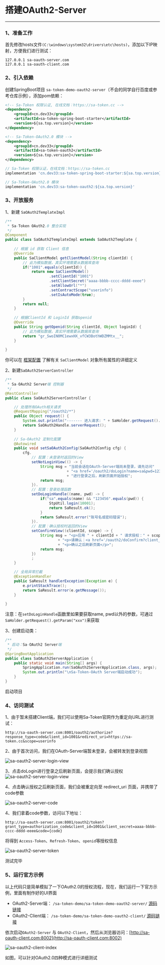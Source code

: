 # 搭建OAuth2-Server

--- 

### 1、准备工作 
首先修改hosts文件`(C:\windows\system32\drivers\etc\hosts)`，添加以下IP映射，方便我们进行测试：
``` url
127.0.0.1 sa-oauth-server.com
127.0.0.1 sa-oauth-client.com
```


### 2、引入依赖 
创建SpringBoot项目 `sa-token-demo-oauth2-server`（不会的同学自行百度或参考仓库示例），添加pom依赖：

<!---------------------------- tabs:start ---------------------------->
<!-------- tab:Maven 方式 -------->
``` xml
<!-- Sa-Token 权限认证, 在线文档：https://sa-token.cc -->
<dependency>
	<groupId>cn.dev33</groupId>
	<artifactId>sa-token-spring-boot-starter</artifactId>
	<version>${sa.top.version}</version>
</dependency>

<!-- Sa-Token-OAuth2.0 模块 -->
<dependency>
	<groupId>cn.dev33</groupId>
	<artifactId>sa-token-oauth2</artifactId>
	<version>${sa.top.version}</version>
</dependency>
```
<!-------- tab:Gradle 方式 -------->
``` gradle
// Sa-Token 权限认证，在线文档：https://sa-token.cc
implementation 'cn.dev33:sa-token-spring-boot-starter:${sa.top.version}'

// Sa-Token-OAuth2.0 模块
implementation 'cn.dev33:sa-token-oauth2:${sa.top.version}'
```
<!---------------------------- tabs:end ---------------------------->



### 3、开放服务 
1、新建 `SaOAuth2TemplateImpl` 
``` java
/**
 * Sa-Token OAuth2.0 整合实现 
 */
@Component
public class SaOAuth2TemplateImpl extends SaOAuth2Template {
	
	// 根据 id 获取 Client 信息 
	@Override
	public SaClientModel getClientModel(String clientId) {
		// 此为模拟数据，真实环境需要从数据库查询 
		if("1001".equals(clientId)) {
			return new SaClientModel()
					.setClientId("1001")
					.setClientSecret("aaaa-bbbb-cccc-dddd-eeee")
					.setAllowUrl("*")
					.setContractScope("userinfo")
					.setIsAutoMode(true);
		}
		return null;
	}
	
	// 根据ClientId 和 LoginId 获取openid 
	@Override
	public String getOpenid(String clientId, Object loginId) {
		// 此为模拟数据，真实环境需要从数据库查询 
		return "gr_SwoIN0MC1ewxHX_vfCW3BothWDZMMtx__";
	}
	
}
```

你可以在 [框架配置](/use/config?id=SaClientModel属性定义) 了解有关 `SaClientModel` 对象所有属性的详细定义


2、新建`SaOAuth2ServerController`
``` java
/**
 * Sa-OAuth2 Server端 控制器 
 */
@RestController
public class SaOAuth2ServerController {

	// 处理所有OAuth相关请求 
	@RequestMapping("/oauth2/*")
	public Object request() {
		System.out.println("------- 进入请求: " + SaHolder.getRequest().getUrl());
		return SaOAuth2Handle.serverRequest();
	}
	
	// Sa-OAuth2 定制化配置 
	@Autowired
	public void setSaOAuth2Config(SaOAuth2Config cfg) {
		cfg.
			// 配置：未登录时返回的View 
			setNotLoginView(() -> {
				String msg = "当前会话在OAuth-Server端尚未登录，请先访问"
	                        + "<a href='/oauth2/doLogin?name=sa&pwd=123456' target='_blank'> doLogin登录 </a>"
	                        + "进行登录之后，刷新页面开始授权";
	            return msg;
			}).
			// 配置：登录处理函数 
			setDoLoginHandle((name, pwd) -> {
				if("sa".equals(name) && "123456".equals(pwd)) {
					StpUtil.login(10001);
					return SaResult.ok();
				}
				return SaResult.error("账号名或密码错误");
			}).
			// 配置：确认授权时返回的View 
			setConfirmView((clientId, scope) -> {
				String msg = "<p>应用 " + clientId + " 请求授权：" + scope + "</p>"
                        + "<p>请确认：<a href='/oauth2/doConfirm?client_id=" + clientId + "&scope=" + scope + "' target='_blank'> 确认授权 </a></p>"
                        + "<p>确认之后刷新页面</p>";
				return msg;
			})
			;
	}

	// 全局异常拦截  
	@ExceptionHandler
	public SaResult handlerException(Exception e) {
		e.printStackTrace(); 
		return SaResult.error(e.getMessage());
	}
	
}
```
注意：在`setDoLoginHandle`函数里如果要获取name, pwd以外的参数，可通过`SaHolder.getRequest().getParam("xxx")`来获取 

3、创建启动类：
``` java
/**
 * 启动：Sa-OAuth2 Server端 
 */
@SpringBootApplication 
public class SaOAuth2ServerApplication {
	public static void main(String[] args) {
		SpringApplication.run(SaOAuth2ServerApplication.class, args);
		System.out.println("\nSa-Token-OAuth Server端启动成功");
	}
}
```
启动项目


### 4、访问测试 

1、由于暂未搭建Client端，我们可以使用Sa-Token官网作为重定向URL进行测试：
``` url
http://sa-oauth-server.com:8001/oauth2/authorize?response_type=code&client_id=1001&redirect_uri=https://sa-token.cc&scope=userinfo
```

2、由于首次访问，我们在OAuth-Server端暂未登录，会被转发到登录视图 

![sa-oauth2-server-login-view](https://oss.dev33.cn/sa-token/doc/oauth2/sa-oauth2-server-login-view.png 's-w-sh')

3、点击doLogin进行登录之后刷新页面，会提示我们确认授权
![sa-oauth2-server-login-view](https://oss.dev33.cn/sa-token/doc/oauth2/sa-oauth2-server-scope.png 's-w-sh')

4、点击确认授权之后刷新页面，我们会被重定向至 redirect_uri 页面，并携带了code参数 

![sa-oauth2-server-code](https://oss.dev33.cn/sa-token/doc/oauth2/sa-oauth2-server-code.png 's-w-sh')

4、我们拿着code参数，访问以下地址：
``` url
http://sa-oauth-server.com:8001/oauth2/token?grant_type=authorization_code&client_id=1001&client_secret=aaaa-bbbb-cccc-dddd-eeee&code={code}
```

将得到 `Access-Token`、`Refresh-Token`、`openid`等授权信息 

![sa-oauth2-server-token](https://oss.dev33.cn/sa-token/doc/oauth2/sa-oauth2-server-token.png 's-w-sh')

测试完毕


### 5、运行官方示例 
以上代码只是简单模拟了一下OAuth2.0的授权流程，现在，我们运行一下官方示例，里面有制作好的UI界面

- OAuth2-Server端： `/sa-token-demo/sa-token-demo-oauth2-server/` [源码链接](https://gitee.com/dromara/sa-token/tree/dev/sa-token-demo/sa-token-demo-oauth2-server) <br/>
- OAuth2-Client端： `/sa-token-demo/sa-token-demo-oauth2-client/` [源码链接](https://gitee.com/dromara/sa-token/tree/dev/sa-token-demo/sa-token-demo-oauth2-client) <br/>

依次启动`OAuth2-Server` 与 `OAuth2-Client`，然后从浏览器访问：[http://sa-oauth-client.com:8002](http://sa-oauth-client.com:8002)

![sa-oauth2-client-index](https://oss.dev33.cn/sa-token/doc/oauth2/sa-oauth2-client-index.png 's-w-sh')

如图，可以针对OAuth2.0四种模式进行详细测试 


